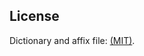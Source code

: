 ## License

Dictionary and affix file: [(MIT)](https://github.com/wooorm/dictionaries/blob/master/dictionaries/fa-IR/LICENSE).

[hunspell]: http://hunspell.github.io

[source]: http://jasjoo.com

[dictionaries]: https://github.com/wooorm/dictionaries
